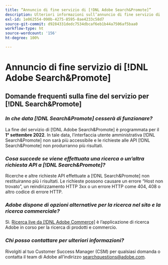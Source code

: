 ```yaml
---
title: “Annuncio di fine servizio di [!DNL Adobe Search&Promote]”
description: Ulteriori informazioni sull’annuncio di fine servizio di  [!DNL Adobe Search&Promote] .
exl-id: 1e062554-090b-4275-8595-8ae4233c58d7
source-git-commit: d9284331dedc7534dbcaf6eb1b44a7506af5baa0
workflow-type: ht
source-wordcount: '156'
ht-degree: 100%

---
```


# Annuncio di fine servizio di [!DNL Adobe Search&Promote]

## Domande frequenti sulla fine del servizio per [!DNL Search&Promote]

### **_In che data [!DNL Search&Promote] cesserà di funzionare?_**

La fine del servizio di [!DNL Adobe Search&Promote] è programmata per il **1° settembre 2022**. In tale data, l’interfaccia utente amministrativa [!DNL Search&Promote] non sarà più accessibile e le richieste alle API [!DNL Search&Promote] non produrranno più risultati.

### **_Cosa succede se viene effettuata una ricerca o un’altra richiesta API a [!DNL Search&Promote]?_**

Ricerche e altre richieste API effettuate a [!DNL Search&Promote] non restituiranno più i risultati. Le richieste possono causare un errore “Host non trovato”, un reindirizzamento HTTP 3xx o un errore HTTP come 404, 408 o altro codice di errore HTTP.

### **_Adobe dispone di opzioni alternative per la ricerca nel sito e la ricerca commerciale?_**

Sì. [Ricerca live da [!DNL Adobe Commerce]](https://experienceleague.adobe.com/docs/commerce-merchant-services/live-search/guide-overview.html?lang=it) è l’applicazione di ricerca Adobe in corso per la ricerca di prodotti e commercio.

<!-- ### **_Can Adobe recommend any frameworks or platforms that offer features similar to Search&Promote?_**

  Yes. If the Search&Promote feature is critical to your marketing strategy, consider the many open-source frameworks that exist to power search, including [Apache Solr](https://solr.apache.org/) and [Elastic Free and Open](https://www.elastic.co/about/free-and-open).  

  Also, both [AWS](https://aws.amazon.com/cloudsearch/) and [Microsoft&reg; Azure](https://azure.microsoft.com/en-us/services/search/) provide cloud-native search capabilities on their respective cloud platforms. You can integrate both options into Adobe Experience Manager Sites to power site search and more. -->

### **_Chi posso contattare per ulteriori informazioni?_**

Rivolgiti al tuo Customer Success Manager (CSM) per qualsiasi domanda o contatta il team di Adobe all’indirizzo [searchquestions@adobe.com](mailto:searchquestions@adobe.com).
